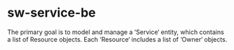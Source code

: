 # sw-service-be
The primary goal is to model and manage a ‘Service‘ entity, which contains a list of Resource objects. Each ‘Resource‘ includes a list of ‘Owner‘ objects.

